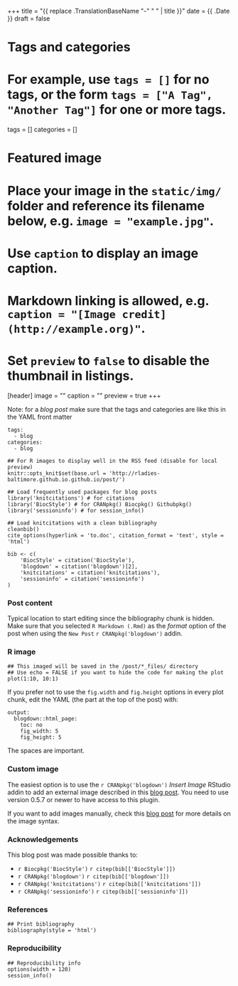 +++
title = "{{ replace .TranslationBaseName "-" " " | title }}"
date = {{ .Date }}
draft = false

# Tags and categories
# For example, use `tags = []` for no tags, or the form `tags = ["A Tag", "Another Tag"]` for one or more tags.
tags = []
categories = []

# Featured image
# Place your image in the `static/img/` folder and reference its filename below, e.g. `image = "example.jpg"`.
# Use `caption` to display an image caption.
#   Markdown linking is allowed, e.g. `caption = "[Image credit](http://example.org)"`.
# Set `preview` to `false` to disable the thumbnail in listings.
[header]
image = ""
caption = ""
preview = true
+++

Note: for a _blog post_ make sure that the tags and categories are like this in the YAML front matter

```
tags:
  - blog
categories:
  - blog
```


```{r setup, echo = FALSE, message = FALSE, warning = FALSE}
## For R images to display well in the RSS feed (disable for local preview)
knitr::opts_knit$set(base.url = 'http://rladies-baltimore.github.io.github.io/post/')

## Load frequently used packages for blog posts
library('knitcitations') # for citations
library('BiocStyle') # for CRANpkg() Biocpkg() Githubpkg()
library('sessioninfo') # for session_info()

## Load knitcitations with a clean bibliography
cleanbib()
cite_options(hyperlink = 'to.doc', citation_format = 'text', style = 'html')

bib <- c(
    'BiocStyle' = citation('BiocStyle'),
    'blogdown' = citation('blogdown')[2],
    'knitcitations' = citation('knitcitations'),
    'sessioninfo' = citation('sessioninfo')
)
```


### Post content

Typical location to start editing since the bibliography chunk is hidden. Make sure that you selected `R Markdown (.Rmd)` as the _format_ option of the post when using the `New Post` `r CRANpkg('blogdown')` addin.

### R image


```{r 'plot', echo = TRUE, fig.width = 6, fig.height = 6, eval = FALSE}
## This imaged will be saved in the /post/*_files/ directory
## Use echo = FALSE if you want to hide the code for making the plot
plot(1:10, 10:1)
```

If you prefer not to use the `fig.width` and `fig.height` options in every plot chunk, edit the YAML (the part at the top of the post) with:

```
output:
  blogdown::html_page:
    toc: no
    fig_width: 5
    fig_height: 5
```

The spaces are important.

### Custom image

The easiest option is to use the `r CRANpkg('blogdown')` _Insert Image_ RStudio addin to add an external image described in this [blog post](http://lcolladotor.github.io/2018/03/07/blogdown-insert-image-addin). You need to use version 0.5.7 or newer to have access to this plugin. 

If you want to add images manually, check this [blog post](http://lcolladotor.github.io/2018/02/17/r-markdown-blog-template/#.WqChJZPwa50) for more details on the image syntax.


### Acknowledgements


This blog post was made possible thanks to:

* `r Biocpkg('BiocStyle')` `r citep(bib[['BiocStyle']])`
* `r CRANpkg('blogdown')` `r citep(bib[['blogdown']])`
* `r CRANpkg('knitcitations')` `r citep(bib[['knitcitations']])`
* `r CRANpkg('sessioninfo')` `r citep(bib[['sessioninfo']])`

### References

```{r bibliography, results = 'asis', echo = FALSE, cache = FALSE}
## Print bibliography
bibliography(style = 'html')
```

### Reproducibility

```{r reproducibility, echo = FALSE}
## Reproducibility info
options(width = 120)
session_info()
```
